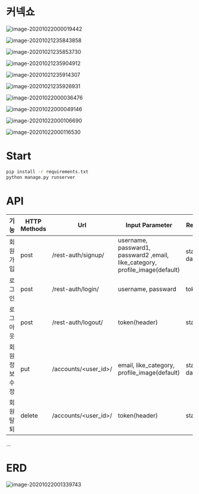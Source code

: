 # 커넥쇼

![image-20201022000019442](readme.assets/image-20201022000019442.png)

![image-20201021235843858](readme.assets/image-20201021235843858.png)

![image-20201021235853730](readme.assets/image-20201021235853730.png)

![image-20201021235904912](readme.assets/image-20201021235904912.png)

![image-20201021235914307](readme.assets/image-20201021235914307.png)

![image-20201021235926931](readme.assets/image-20201021235926931.png)

![image-20201022000036476](readme.assets/image-20201022000036476.png)

![image-20201022000049146](readme.assets/image-20201022000049146.png)

![image-20201022000106690](readme.assets/image-20201022000106690.png)

![image-20201022000116530](readme.assets/image-20201022000116530.png)






# Start

```bash
pip install -r requirements.txt
python manage.py runserver
```





# API

| 기능          | HTTP Methods | Url                  | Input Parameter                                              | Response           |
| ------------- | ------------ | -------------------- | ------------------------------------------------------------ | ------------------ |
| 회원가입      | post         | /rest-auth/signup/   | username, passward1, passward2 ,email, like_category, profile_image(default) | status, data(user) |
| 로그인        | post         | /rest-auth/login/    | username, passward                                           | token              |
| 로그아웃      | post         | /rest-auth/logout/   | token(header)                                                | status             |
| 회원정보 수정 | put          | /accounts/<user_id>/ | email, like_category, profile_image(default)                 | status, data(user) |
| 회원 탈퇴     | delete       | /accounts/<user_id>/ | token(header)                                                | status             |

...

# ERD

![image-20201022001339743](ReadMe.assets/image-20201022001339743.png)